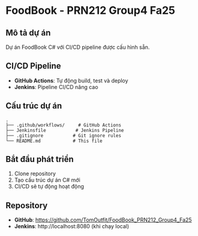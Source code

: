 # FoodBook - PRN212 Group4 Fa25

## Mô tả dự án
Dự án FoodBook C# với CI/CD pipeline được cấu hình sẵn.

## CI/CD Pipeline
- **GitHub Actions**: Tự động build, test và deploy
- **Jenkins**: Pipeline CI/CD nâng cao

## Cấu trúc dự án
```
.
├── .github/workflows/     # GitHub Actions
├── Jenkinsfile           # Jenkins Pipeline
├── .gitignore           # Git ignore rules
└── README.md            # This file
```

## Bắt đầu phát triển
1. Clone repository
2. Tạo cấu trúc dự án C# mới
3. CI/CD sẽ tự động hoạt động

## Repository
- **GitHub**: https://github.com/TomOutfit/FoodBook_PRN212_Group4_Fa25
- **Jenkins**: http://localhost:8080 (khi chạy local)
